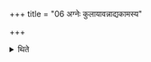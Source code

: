 +++
title = "06 अग्नेः कुलायावन्नाद्यकामस्य"

+++

<details><summary>थिते</summary>

अग्नेः कुलायावन्नाद्यकामस्य ६
</details>
